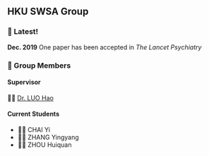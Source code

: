 ## HKU SWSA Group

### :tada: Latest!  
**Dec. 2019** One paper has been accepted in *The Lancet Psychiatry*

### :notebook: Group Members
#### Supervisor
:woman_teacher: [Dr. LUO Hao](https://scholar.google.com/citations?user=MS7-ik8AAAAJ)
#### Current Students
- :woman_student: CHAI Yi 
- :man_student: ZHANG Yingyang 
- :man_student: ZHOU Huiquan 
